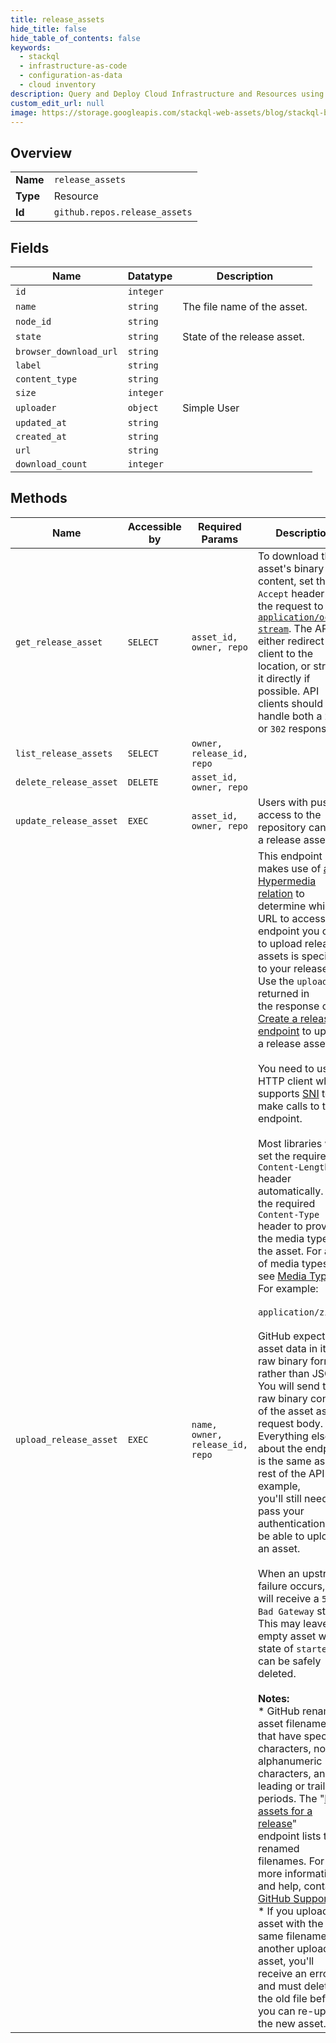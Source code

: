 ```yaml
---
title: release_assets
hide_title: false
hide_table_of_contents: false
keywords:
  - stackql
  - infrastructure-as-code
  - configuration-as-data
  - cloud inventory
description: Query and Deploy Cloud Infrastructure and Resources using SQL
custom_edit_url: null
image: https://storage.googleapis.com/stackql-web-assets/blog/stackql-blog-post-featured-image.png
---
```

  
    

## Overview
<table><tbody>
<tr><td><b>Name</b></td><td><code>release_assets</code></td></tr>
<tr><td><b>Type</b></td><td>Resource</td></tr>
<tr><td><b>Id</b></td><td><code>github.repos.release_assets</code></td></tr>
</tbody></table>

## Fields
| Name | Datatype | Description |
| ---- | -------- | ----------- |
| `id` | `integer` |  |
| `name` | `string` | The file name of the asset. |
| `node_id` | `string` |  |
| `state` | `string` | State of the release asset. |
| `browser_download_url` | `string` |  |
| `label` | `string` |  |
| `content_type` | `string` |  |
| `size` | `integer` |  |
| `uploader` | `object` | Simple User |
| `updated_at` | `string` |  |
| `created_at` | `string` |  |
| `url` | `string` |  |
| `download_count` | `integer` |  |
## Methods
| Name | Accessible by | Required Params | Description |
| ---- | ------------- | --------------- | ----------- |
| `get_release_asset` | `SELECT` | `asset_id, owner, repo` | To download the asset's binary content, set the `Accept` header of the request to [`application/octet-stream`](https://docs.github.com/rest/overview/media-types). The API will either redirect the client to the location, or stream it directly if possible. API clients should handle both a `200` or `302` response. |
| `list_release_assets` | `SELECT` | `owner, release_id, repo` |  |
| `delete_release_asset` | `DELETE` | `asset_id, owner, repo` |  |
| `update_release_asset` | `EXEC` | `asset_id, owner, repo` | Users with push access to the repository can edit a release asset. |
| `upload_release_asset` | `EXEC` | `name, owner, release_id, repo` | This endpoint makes use of [a Hypermedia relation](https://docs.github.com/rest/overview/resources-in-the-rest-api#hypermedia) to determine which URL to access. The endpoint you call to upload release assets is specific to your release. Use the `upload_url` returned in<br />the response of the [Create a release endpoint](https://docs.github.com/rest/reference/repos#create-a-release) to upload a release asset.<br /><br />You need to use an HTTP client which supports [SNI](http://en.wikipedia.org/wiki/Server_Name_Indication) to make calls to this endpoint.<br /><br />Most libraries will set the required `Content-Length` header automatically. Use the required `Content-Type` header to provide the media type of the asset. For a list of media types, see [Media Types](https://www.iana.org/assignments/media-types/media-types.xhtml). For example: <br /><br />`application/zip`<br /><br />GitHub expects the asset data in its raw binary form, rather than JSON. You will send the raw binary content of the asset as the request body. Everything else about the endpoint is the same as the rest of the API. For example,<br />you'll still need to pass your authentication to be able to upload an asset.<br /><br />When an upstream failure occurs, you will receive a `502 Bad Gateway` status. This may leave an empty asset with a state of `starter`. It can be safely deleted.<br /><br />**Notes:**<br />*   GitHub renames asset filenames that have special characters, non-alphanumeric characters, and leading or trailing periods. The "[List assets for a release](https://docs.github.com/rest/reference/repos#list-assets-for-a-release)"<br />endpoint lists the renamed filenames. For more information and help, contact [GitHub Support](https://support.github.com/contact?tags=dotcom-rest-api).<br />*   If you upload an asset with the same filename as another uploaded asset, you'll receive an error and must delete the old file before you can re-upload the new asset. |
